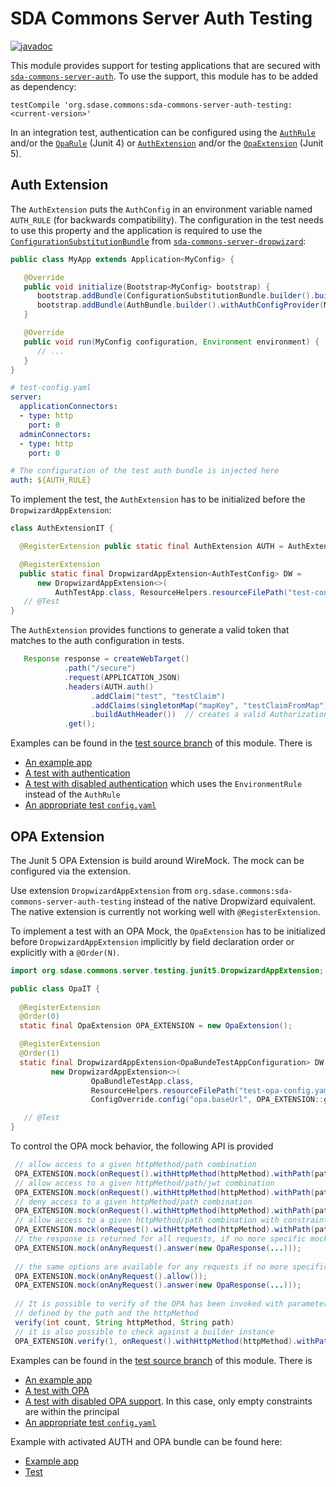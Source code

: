 # SDA Commons Server Auth Testing

[![javadoc](https://javadoc.io/badge2/org.sdase.commons/sda-commons-server-auth-testing/javadoc.svg)](https://javadoc.io/doc/org.sdase.commons/sda-commons-server-auth-testing)

This module provides support for testing applications that are secured with 
[`sda-commons-server-auth`](../sda-commons-server-auth/README.md). To use the support, this module has to be added as
dependency:

```
testCompile 'org.sdase.commons:sda-commons-server-auth-testing:<current-version>'
```

In an integration test, authentication can be configured using the 
[`AuthRule`](./src/main/java/org/sdase/commons/server/auth/testing/AuthRule.java) and/or the [`OpaRule`](./src/main/java/org/sdase/commons/server/opa/testing/OpaRule.java) (Junit 4) or
[`AuthExtension`](./src/main/java/org/sdase/commons/server/auth/testing/AuthExtension.java) and/or the [`OpaExtension`](./src/main/java/org/sdase/commons/server/opa/testing/OpaExtension.java) (Junit 5).

## Auth Extension
The `AuthExtension` puts the `AuthConfig` in an environment variable named `AUTH_RULE` (for backwards compatibility).
The configuration in the test needs to use this property and the application is required to use the 
[`ConfigurationSubstitutionBundle`](../sda-commons-server-dropwizard/src/main/java/org/sdase/commons/server/dropwizard/bundles/ConfigurationSubstitutionBundle.java)
from [`sda-commons-server-dropwizard`](../sda-commons-server-dropwizard/README.md):

```java
public class MyApp extends Application<MyConfig> {

   @Override
   public void initialize(Bootstrap<MyConfig> bootstrap) {
      bootstrap.addBundle(ConfigurationSubstitutionBundle.builder().build());
      bootstrap.addBundle(AuthBundle.builder().withAuthConfigProvider(MyConfig::getAuth).build());
   }

   @Override
   public void run(MyConfig configuration, Environment environment) {
      // ...
   }
}
```

```yaml
# test-config.yaml
server:
  applicationConnectors:
  - type: http
    port: 0
  adminConnectors:
  - type: http
    port: 0

# The configuration of the test auth bundle is injected here
auth: ${AUTH_RULE}
```

To implement the test, the `AuthExtension` has to be initialized before the `DropwizardAppExtension`:

```java
class AuthExtensionIT {

  @RegisterExtension public static final AuthExtension AUTH = AuthExtension.builder().build();

  @RegisterExtension
  public static final DropwizardAppExtension<AuthTestConfig> DW =
      new DropwizardAppExtension<>(
          AuthTestApp.class, ResourceHelpers.resourceFilePath("test-config.yaml"));
   // @Test
}
```

The `AuthExtension` provides functions to generate a valid token that matches to the auth configuration in tests.
```java
   Response response = createWebTarget()
            .path("/secure")
            .request(APPLICATION_JSON)
            .headers(AUTH.auth()   
                  .addClaim("test", "testClaim")
                  .addClaims(singletonMap("mapKey", "testClaimFromMap"))
                  .buildAuthHeader())  // creates a valid Authorization header with a valid JWT 
            .get();
```

Examples can be found in the [test source branch](./src/test) of this module. There is

- [An example app](./src/test/java/org/sdase/commons/server/auth/testing/test/AuthTestApp.java)  
- [A test with authentication](./src/test/java/org/sdase/commons/server/auth/testing/AuthRuleIT.java)  
- [A test with disabled authentication](./src/test/java/org/sdase/commons/server/auth/testing/AuthDisabledIT.java)
  which uses the `EnvironmentRule` instead of the `AuthRule`
- [An appropriate test `config.yaml`](./src/test/resources/test-config.yaml)

## OPA Extension

The Junit 5 OPA Extension is build around WireMock. The mock can be configured via the extension.

Use extension `DropwizardAppExtension` from `org.sdase.commons:sda-commons-server-auth-testing` instead of the native Dropwizard equivalent.
The native extension is currently not working well with `@RegisterExtension`.

To implement a test with an OPA Mock, the `OpaExtension` has to be initialized before `DropwizardAppExtension` implicitly by field declaration order or explicitly with a `@Order(N)`.

```java
import org.sdase.commons.server.testing.junit5.DropwizardAppExtension;

public class OpaIT {
    
  @RegisterExtension
  @Order(0)
  static final OpaExtension OPA_EXTENSION = new OpaExtension();

  @RegisterExtension
  @Order(1)
  static final DropwizardAppExtension<OpaBundeTestAppConfiguration> DW =
         new DropwizardAppExtension<>(
                  OpaBundleTestApp.class,
                  ResourceHelpers.resourceFilePath("test-opa-config.yaml"),
                  ConfigOverride.config("opa.baseUrl", OPA_EXTENSION::getUrl));

   // @Test
}
```

To control the OPA mock behavior, the following API is provided
```java
 // allow access to a given httpMethod/path combination
 OPA_EXTENSION.mock(onRequest().withHttpMethod(httpMethod).withPath(path).allow());
 // allow access to a given httpMethod/path/jwt combination
 OPA_EXTENSION.mock(onRequest().withHttpMethod(httpMethod).withPath(path).withJwt(jwt).allow());
 // deny access to a given httpMethod/path combination
 OPA_EXTENSION.mock(onRequest().withHttpMethod(httpMethod).withPath(path).deny());
 // allow access to a given httpMethod/path combination with constraint
 OPA_EXTENSION.mock(onRequest().withHttpMethod(httpMethod).withPath(path).allow().withConstraint(new ConstraintModel(...)));
 // the response is returned for all requests, if no more specific mock is configured
 OPA_EXTENSION.mock(onAnyRequest().answer(new OpaResponse(...)));
 
 // the same options are available for any requests if no more specific mock is configured
 OPA_EXTENSION.mock(onAnyRequest().allow());
 OPA_EXTENSION.mock(onAnyRequest().answer(new OpaResponse(...)));
 
 // It is possible to verify of the OPA has been invoked with parameters for the resource 
 // defined by the path and the httpMethod
 verify(int count, String httpMethod, String path)
 // it is also possible to check against a builder instance
 OPA_EXTENSION.verify(1, onRequest().withHttpMethod(httpMethod).withPath(path).withJwt(jwt));
```

Examples can be found in the [test source branch](./src/test) of this module. There is

- [An example app](./src/test/java/org/sdase/commons/server/opa/testing/test/OpaBundleTestApp.java)  
- [A test with OPA](./src/test/java/org/sdase/commons/server/opa/testing/OpaIT.java)  
- [A test with disabled OPA support](./src/test/java/org/sdase/commons/server/opa/testing/OpaDisabledIT.java). In this case, only empty constraints are within the principal
- [An appropriate test `config.yaml`](./src/test/resources/test-opa-config.yaml)

Example with activated AUTH and OPA bundle can be found here:
- [Example app](./src/test/java/org/sdase/commons/server/opa/testing/test/AuthAndOpaBundleTestApp.java)
- [Test](./src/test/java/org/sdase/commons/server/opa/testing/AuthAndOpaIT.java)
